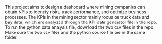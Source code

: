 This project aims to design a dashboard where mining companies can obtain KPIs to identify risks, track performance, and optimize business processes. The KPIs in the mining sector mainly focus on truck data and bay data, which are analyzed through the KPI data generator file in the repo.
To run the python data analysis file, download the two csv files in the repo. Make sure the two csv files and the python source file are in the same folder. 
